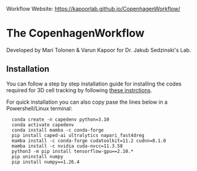 Workflow Website: https://kapoorlab.github.io/CopenhagenWorkflow/

# The CopenhagenWorkflow

Developed by Mari Tolonen &amp; Varun Kapoor for Dr. Jakub Sedzinski's Lab.

## Installation


You can follow a step by step installation guide for installing the codes required for 3D cell tracking by following [these instrctions](INSTALL3D.md).


For quick installation you can also copy pase the lines below in a Powershell/Linux terminal:
   
      

      conda create -n capedenv python=3.10
      conda activate capedenv
      conda install mamba -c conda-forge
      pip install caped-ai ultralytics napari_fast4dreg
      mamba install -c conda-forge cudatoolkit=11.2 cudnn=8.1.0
      mamba install -c nvidia cuda-nvcc=11.3.58
      python3 -m pip install tensorflow-gpu==2.10.*
      pip uninstall numpy
      pip install numpy==1.26.4
     
      
      
